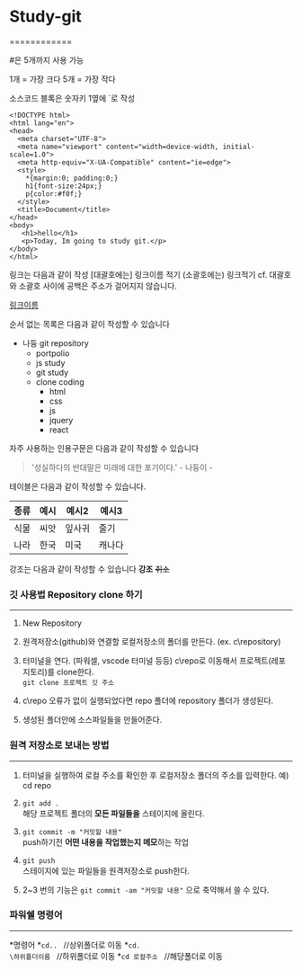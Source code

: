 # Study-git
============


#은 5개까지 사용 가능

1개 = 가장 크다
5개 = 가장 작다

소스코드 블록은 숫자키 1옆에 `로 작성


````
<!DOCTYPE html>
<html lang="en">
<head>
  <meta charset="UTF-8">
  <meta name="viewport" content="width=device-width, initial-scale=1.0">
  <meta http-equiv="X-UA-Compatible" content="ie=edge">
  <style>
    *{margin:0; padding:0;}
    h1{font-size:24px;}
    p{color:#f0f;}
  </style>
  <title>Document</title>
</head>
<body>
   <h1>hello</h1>
   <p>Today, Im going to study git.</p>
</body>
</html>
````

링크는 다음과 같이 작성
[대괄호에는] 링크이름 적기
(소괄호에는) 링크적기
cf. 대괄호와 소괄호 사이에 공백은 주소가 걸어지지 않습니다.

[링크이름](https://github.com/nadyungkr)


순서 없는 목록은 다음과 같이 작성할 수 있습니다

* 나듕 git repository
  * portpolio
  * js study
  * git study
  * clone coding
    * html
    * css
    * js
    * jquery
    * react
    
 자주 사용하는 인용구문은 다음과 같이 작성할 수 있습니다
 
 > '성실하다의 반대말은 미래에 대한 포기이다.' - 나듕이 -
 
 테이블은 다음과 같이 작성할 수 있습니다.
 
 종류|예시|예시2|예시3
 |---|---|---|---|
 식물|씨앗|잎사귀|줄기
 나라|한국|미국|캐나다
 
 강조는 다음과 같이 작성할 수 있습니다
 **강조** ~~취소~~
 
 
 ### 깃 사용법 Repository clone 하기
---

1. New Repository

2. 원격저장소(github)와 연결할 로컬저장소의 폴더를 만든다. (ex. c\repository)

3. 터미널을 연다. (파워셀, vscode 터미널 등등) c\repo로 이동해서 프로젝트(레포지토리)를 clone한다.  
<code>git clone 프로젝트 깃 주소</code>

4. c\repo 오류가 없이 실행되었다면 repo 폴더에 repository 폴더가 생성된다.

5. 생성된 폴더안에 소스파일들을 만들어준다.

### 원격 저장소로 보내는 방법
---

1. 터미널을 실행하여 로컬 주소를 확인한 후 로컬저장소 폴더의 주소를 입력한다. 예) cd repo

2. <code>git add . </code>  
해당 프로젝트 폴더의 **모든 파일들을** 스테이지에 올린다.

3. <code>git commit -m "커밋할 내용" </code>  
push하기전 **어떤 내용을 작업했는지 메모**하는 작업

4. <code>git push </code>  
스테이지에 있는 파일들을 원격저장소로 push한다.

5. 2~3 번의 기능은 <code>git commit -am "커밋할 내용"</code> 으로 축약해서 쓸 수 있다.


### 파워쉘 명령어
---

*명령어
  *<code>cd..    </code>          //상위폴더로 이동
  *<code>cd. \하위폴더이름 </code>   //하위폴더로 이동
  *<code>cd 로컬주소   </code>     //해당폴더로 이동

